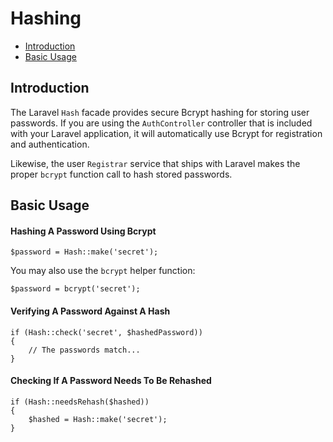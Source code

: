 # Hashing

- [Introduction](#introduction)
- [Basic Usage](#basic-usage)

<a name="introduction"></a>
## Introduction

The Laravel `Hash` facade provides secure Bcrypt hashing for storing user passwords. If you are using the `AuthController` controller that is included with your Laravel application, it will automatically use Bcrypt for registration and authentication.

Likewise, the user `Registrar` service that ships with Laravel makes the proper `bcrypt` function call to hash stored passwords.

<a name="basic-usage"></a>
## Basic Usage

#### Hashing A Password Using Bcrypt

	$password = Hash::make('secret');

You may also use the `bcrypt` helper function:

	$password = bcrypt('secret');

#### Verifying A Password Against A Hash

	if (Hash::check('secret', $hashedPassword))
	{
		// The passwords match...
	}

#### Checking If A Password Needs To Be Rehashed

	if (Hash::needsRehash($hashed))
	{
		$hashed = Hash::make('secret');
	}
